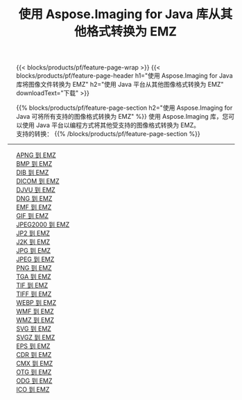 ﻿---
title: 使用 Aspose.Imaging for Java 库从其他格式转换为 EMZ 
weight: 3920
url: /zh-hans/java/conversion/to/emz 
lang: zh-hans
langdirlevel: 2
locales: zh-hans,ja,it,ru,de,es,fr,nl,id,lt,pl,pt,vi,tr,ko,zh-hant,ar,hi,th,sv,cs,uk,he
description: 使用 Aspose.Imaging，您可以使用 Java 从其他格式转换为 EMZ
---

{{< blocks/products/pf/feature-page-wrap >}}
{{< blocks/products/pf/feature-page-header h1="使用 Aspose.Imaging for Java 库将图像文件转换为 EMZ" h2="使用 Java 平台从其他图像格式转换为 EMZ" downloadText="下载" >}}


{{% blocks/products/pf/feature-page-section  h2="使用 Aspose.Imaging for Java 可将所有支持的图像格式转换为 EMZ" %}}
使用 Aspose.Imaging 库，您可以使用 Java 平台以编程方式将其他受支持的图像格式转换为 EMZ。
<br/>
支持的转换：
{{% /blocks/products/pf/feature-page-section %}}
<div class="container-fluid productfamilypage bg-gray">
    <div class="convertypes bg-gray agp-content section">
        <div class="container">
		<hr style="margin-left:-20px;"/>
		<div class="row other-converters">
		    <div class='col-md-2 other-converter remove-lp remove-rp'><a href="/imaging/zh-hans/java/conversion/apng-to-emz" >APNG 到 EMZ</a></div>
<div class='col-md-2 other-converter remove-lp remove-rp'><a href="/imaging/zh-hans/java/conversion/bmp-to-emz" >BMP 到 EMZ</a></div>
<div class='col-md-2 other-converter remove-lp remove-rp'><a href="/imaging/zh-hans/java/conversion/dib-to-emz" >DIB 到 EMZ</a></div>
<div class='col-md-2 other-converter remove-lp remove-rp'><a href="/imaging/zh-hans/java/conversion/dicom-to-emz" >DICOM 到 EMZ</a></div>
<div class='col-md-2 other-converter remove-lp remove-rp'><a href="/imaging/zh-hans/java/conversion/djvu-to-emz" >DJVU 到 EMZ</a></div>
<div class='col-md-2 other-converter remove-lp remove-rp'><a href="/imaging/zh-hans/java/conversion/dng-to-emz" >DNG 到 EMZ</a></div>
<div class='col-md-2 other-converter remove-lp remove-rp'><a href="/imaging/zh-hans/java/conversion/emf-to-emz" >EMF 到 EMZ</a></div>
<div class='col-md-2 other-converter remove-lp remove-rp'><a href="/imaging/zh-hans/java/conversion/gif-to-emz" >GIF 到 EMZ</a></div>
<div class='col-md-2 other-converter remove-lp remove-rp'><a href="/imaging/zh-hans/java/conversion/jpeg2000-to-emz" >JPEG2000 到 EMZ</a></div>
<div class='col-md-2 other-converter remove-lp remove-rp'><a href="/imaging/zh-hans/java/conversion/jp2-to-emz" >JP2 到 EMZ</a></div>
<div class='col-md-2 other-converter remove-lp remove-rp'><a href="/imaging/zh-hans/java/conversion/j2k-to-emz" >J2K 到 EMZ</a></div>
<div class='col-md-2 other-converter remove-lp remove-rp'><a href="/imaging/zh-hans/java/conversion/jpg-to-emz" >JPG 到 EMZ</a></div>
<div class='col-md-2 other-converter remove-lp remove-rp'><a href="/imaging/zh-hans/java/conversion/jpeg-to-emz" >JPEG 到 EMZ</a></div>
<div class='col-md-2 other-converter remove-lp remove-rp'><a href="/imaging/zh-hans/java/conversion/png-to-emz" >PNG 到 EMZ</a></div>
<div class='col-md-2 other-converter remove-lp remove-rp'><a href="/imaging/zh-hans/java/conversion/tga-to-emz" >TGA 到 EMZ</a></div>
<div class='col-md-2 other-converter remove-lp remove-rp'><a href="/imaging/zh-hans/java/conversion/tif-to-emz" >TIF 到 EMZ</a></div>
<div class='col-md-2 other-converter remove-lp remove-rp'><a href="/imaging/zh-hans/java/conversion/tiff-to-emz" >TIFF 到 EMZ</a></div>
<div class='col-md-2 other-converter remove-lp remove-rp'><a href="/imaging/zh-hans/java/conversion/webp-to-emz" >WEBP 到 EMZ</a></div>
<div class='col-md-2 other-converter remove-lp remove-rp'><a href="/imaging/zh-hans/java/conversion/wmf-to-emz" >WMF 到 EMZ</a></div>
<div class='col-md-2 other-converter remove-lp remove-rp'><a href="/imaging/zh-hans/java/conversion/wmz-to-emz" >WMZ 到 EMZ</a></div>
<div class='col-md-2 other-converter remove-lp remove-rp'><a href="/imaging/zh-hans/java/conversion/svg-to-emz" >SVG 到 EMZ</a></div>
<div class='col-md-2 other-converter remove-lp remove-rp'><a href="/imaging/zh-hans/java/conversion/svgz-to-emz" >SVGZ 到 EMZ</a></div>
<div class='col-md-2 other-converter remove-lp remove-rp'><a href="/imaging/zh-hans/java/conversion/eps-to-emz" >EPS 到 EMZ</a></div>
<div class='col-md-2 other-converter remove-lp remove-rp'><a href="/imaging/zh-hans/java/conversion/cdr-to-emz" >CDR 到 EMZ</a></div>
<div class='col-md-2 other-converter remove-lp remove-rp'><a href="/imaging/zh-hans/java/conversion/cmx-to-emz" >CMX 到 EMZ</a></div>
<div class='col-md-2 other-converter remove-lp remove-rp'><a href="/imaging/zh-hans/java/conversion/otg-to-emz" >OTG 到 EMZ</a></div>
<div class='col-md-2 other-converter remove-lp remove-rp'><a href="/imaging/zh-hans/java/conversion/odg-to-emz" >ODG 到 EMZ</a></div>
<div class='col-md-2 other-converter remove-lp remove-rp'><a href="/imaging/zh-hans/java/conversion/ico-to-emz" >ICO 到 EMZ</a></div>
                </div>
        </div>
    </div>
</div>
<br/>

